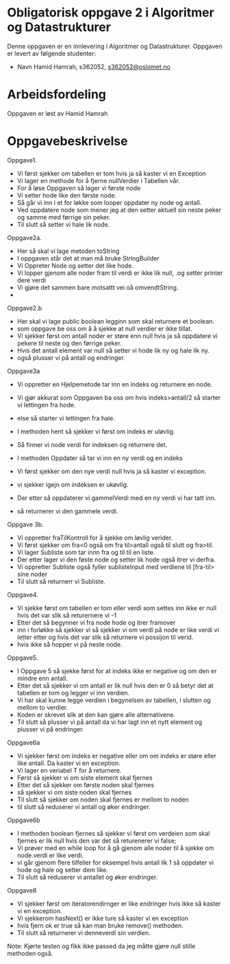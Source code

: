# Obligatorisk oppgave 2 i Algoritmer og Datastrukturer

Denne oppgaven er en innlevering i Algoritmer og Datastrukturer. 
Oppgaven er levert av følgende studenter:
* Navn Hamid Hamrah, s362052, s362052@oslomet.no

# Arbeidsfordeling

Oppgaven er løst av Hamid Hamrah

# Oppgavebeskrivelse

Oppgave1. 
* Vi først sjekker om tabellen er tom hvis ja så kaster vi en Exception
* Vi lager en methode for å fjerne nullVerdier i Tabellen vår. 
* For å løse Oppgaven så lager vi første node
* Vi setter hode like den første node. 
* Så går vi inn i et for løkke som looper oppdater ny node og antall.
* Ved oppdatere node som mener jeg at den setter aktuell sin neste peker og samme med førrige sin peker. 
* Til slutt så setter vi hale lik node. 

Oppgave2a. 
* Her så skal vi lage metoden toString
* I oppgaven står det at man må bruke StringBuilder
* Vi Oppreter Node og setter det like hode. 
* Vi lopper gjenom alle noder fram til verdi er ikke lik null, .og setter printer dere verdi
* Vi gjøre det sammen bare motsattt vei oå omvendtString. 
* 
Oppgave2.b
* Her skal vi lage public boolean legginn som skal returnere et boolean. 
* som oppgave be oss om å å sjekke at null verdier er ikke tillat. 
* Vi sjekker først om antall noder er støre enn null hvis ja så oppdatere vi pekere til neste og den førrige peker. 
* Hvis det antall element var null så setter vi hode lik ny og hale lik ny. 
* også plusser vi på antall og endringer. 

Oppgave3a
* Vi oppretter en Hjelpemetode tar inn en indeks og returnere en node. 
* Vi gjør akkurat som Oppgaven ba oss om hvis indeks>antall/2 så starter vi lettingen fra hode. 
* else så starter vi lettingen fra hale. 

* I methoden hent så sjekker vi først om indeks er uløvlig. 
* Så finner vi node verdi for indeksen og returnere det.

* I methoden Oppdater så tar vi inn en ny verdi og en indeks 
* Vi først sjekker om den nye verdi null hvis ja så kaster vi exception.
* vi sjekker igejn om indeksen er ukøvlig. 
* Der etter så oppdaterer vi gammelVerdi med en ny verdi vi har tatt inn. 
* så returnerer vi den gammele verdi. 


Oppgave 3b.
* Vi oppretter fraTilKontroll for å sjekke om løvlig verider. 
* Vi først sjekker om fra<0 også om fra til>antall også til slutt og fra>til.
* Vi lager Subliste som tar innn fra og til til en liste. 
* Der etter lager vi den føste node og setter lik hode også itrer vi derfra. 
* Vi oppretter Subliste også fyller sublisteInput med verdiene til [fra-til> sine noder
* Til slutt så returnerr vi Subliste. 

Oppgave4. 
* Vi sjekke først om tabellen er tom eller verdi som settes inn ikke er null hvis det var slik så returernere vi -1
* Etter det så begynner vi fra node hode og itrer framover
* inn i forløkke så sjekker vi så sjekker vi om verdi på node er like verdi vi letter etter og hvis det var slik så returnere vi possijon til verid. 
* hvis ikke så hopper vi på neste node. 

Oppgave5.
* I Oppgave 5 så sjekke først for at indeks ikke er negative og om den er mindre enn antall.
* Etter det så sjekker vi om antall er lik null hvis den er 0 så betyr det at tabellen er tom og legger vi inn verdien.
* Vi har skal kunne legge verdien i begynelsen av tabellen, i slutten og mellom to verdier.
* Koden er skrevet slik at den kan gjøre alle alternativene.
* Til slutt så plusser vi på antall da vi har lagt inn et nytt element og plusser vi på endringer. 

Oppgave6a
* Vi sjekker først om indeks er negative eller om om indeks er støre eller like antall. Da kaster vi en exception. 
* Vi lager en veriabel T for å returnere. 
* Først så sjekker vi om siste element skal fjernes
* Etter det så sjekker om første noden skal fjernes 
* så sjekker vi om siste noden skal fjernes
* Til slutt så sjekker om noden skal fjernes er mellom to noden
* til slutt så reduserer vi antall og øker endringer. 

Oppgave6b 
* I methoden boolean fjernes så sjekker vi først om verdeien som skal fjernes er lik null hvis den var det så returenerer vi false;
* Vi prøver med en while loop for å gå gjenom alle noder til å sjekke om node.verdi er like verdi.
* vi går gjenom flere tilfeller for eksempel hvis antall lik 1 så oppdater vi hode og hale og setter dem like. 
* Til slutt så reduserer vi antallet og øker endringer. 

Oppgave8
* Vi sjekker først om iteratorendirnger er like endringer hvis ikke så kaster vi en exception.
* Vi sjekkerom hasNext() er ikke ture så kaster vi en exception
* hvis fjern ok er true så kan man bruke remove() methoden.
* Til slutt så returnerer vi denneverdi sin verdien.

Note: Kjørte testen og fikk ikke passed da jeg måtte gjøre null stille methoden også. 


